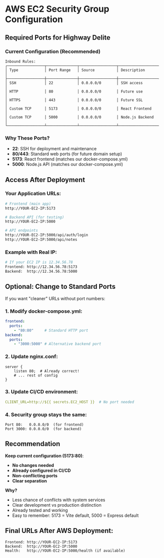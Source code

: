 # AWS EC2 Security Group Configuration

## Required Ports for Highway Delite

### Current Configuration (Recommended)
```
Inbound Rules:
┌─────────────────┬──────────────┬─────────────────┬──────────────────┐
│ Type            │ Port Range   │ Source          │ Description      │
├─────────────────┼──────────────┼─────────────────┼──────────────────┤
│ SSH             │ 22           │ 0.0.0.0/0       │ SSH access       │
│ HTTP            │ 80           │ 0.0.0.0/0       │ Future use       │
│ HTTPS           │ 443          │ 0.0.0.0/0       │ Future SSL       │
│ Custom TCP      │ 5173         │ 0.0.0.0/0       │ React Frontend   │
│ Custom TCP      │ 5000         │ 0.0.0.0/0       │ Node.js Backend  │
└─────────────────┴──────────────┴─────────────────┴──────────────────┘
```

### Why These Ports?
- **22**: SSH for deployment and maintenance
- **80/443**: Standard web ports (for future domain setup)
- **5173**: React frontend (matches our docker-compose.yml)
- **5000**: Node.js API (matches our docker-compose.yml)

## Access After Deployment

### Your Application URLs:
```bash
# Frontend (main app)
http://YOUR-EC2-IP:5173

# Backend API (for testing)
http://YOUR-EC2-IP:5000

# API endpoints
http://YOUR-EC2-IP:5000/api/auth/login
http://YOUR-EC2-IP:5000/api/notes
```

### Example with Real IP:
```bash
# If your EC2 IP is 12.34.56.78
Frontend: http://12.34.56.78:5173
Backend:  http://12.34.56.78:5000
```

## Optional: Change to Standard Ports

If you want "cleaner" URLs without port numbers:

### 1. Modify docker-compose.yml:
```yaml
frontend:
  ports:
    - "80:80"     # Standard HTTP port
backend:
  ports:
    - "3000:5000" # Alternative backend port
```

### 2. Update nginx.conf:
```nginx
server {
    listen 80;  # Already correct!
    # ... rest of config
}
```

### 3. Update CI/CD environment:
```yaml
CLIENT_URL=http://${{ secrets.EC2_HOST }}  # No port needed
```

### 4. Security group stays the same:
```
Port 80:   0.0.0.0/0  (for frontend)
Port 3000: 0.0.0.0/0  (for backend)
```

## Recommendation

**Keep current configuration (5173:80)**:
- **No changes needed**
- **Already configured in CI/CD**
- **Non-conflicting ports**
- **Clear separation**

**Why?**
- Less chance of conflicts with system services
- Clear development vs production distinction
- Already tested and working
- Easy to remember: 5173 = Vite default, 5000 = Express default

## Final URLs After AWS Deployment:
```
Frontend: http://YOUR-EC2-IP:5173
Backend:  http://YOUR-EC2-IP:5000
Health:   http://YOUR-EC2-IP:5000/health (if available)
```
